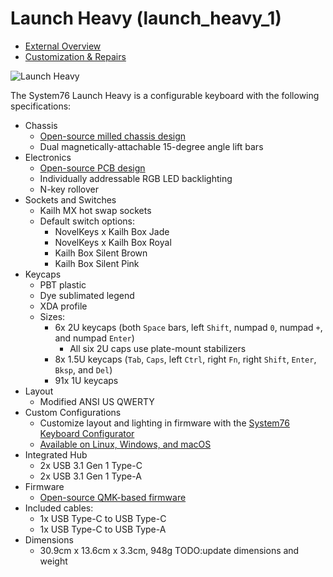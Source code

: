 # Launch Heavy (launch\_heavy\_1)

- [External Overview](./external-overview.md)
- [Customization & Repairs](./repairs.md)

![Launch Heavy](./img/launch-heavy.webp)

The System76 Launch Heavy is a configurable keyboard with the following specifications:

- Chassis
  - [Open-source milled chassis design](https://github.com/system76/launch/tree/master/chassis/launch-heavy)
  - Dual magnetically-attachable 15-degree angle lift bars
- Electronics
  - [Open-source PCB design](https://github.com/system76/launch/tree/master/pcb-heavy)
  - Individually addressable RGB LED backlighting
  - N-key rollover
- Sockets and Switches
  - Kailh MX hot swap sockets
  - Default switch options:
    - NovelKeys x Kailh Box Jade
    - NovelKeys x Kailh Box Royal
    - Kailh Box Silent Brown
    - Kailh Box Silent Pink
- Keycaps
  - PBT plastic
  - Dye sublimated legend
  - XDA profile
  - Sizes:
    - 6x 2U keycaps (both `Space` bars, left `Shift`, numpad `0`, numpad `+`, and numpad `Enter`)
      - All six 2U caps use plate-mount stabilizers
    - 8x 1.5U keycaps (`Tab`, `Caps`, left `Ctrl`, right `Fn`, right `Shift`, `Enter`, `Bksp`, and `Del`)
    - 91x 1U keycaps
- Layout
  - Modified ANSI US QWERTY
- Custom Configurations
  - Customize layout and lighting in firmware with the [System76 Keyboard Configurator](https://github.com/pop-os/keyboard-configurator)
  - [Available on Linux, Windows, and macOS](https://system76.com/accessories/launch/download)
- Integrated Hub
  - 2x USB 3.1 Gen 1 Type-C
  - 2x USB 3.1 Gen 1 Type-A
- Firmware
  - [Open-source QMK-based firmware](https://github.com/system76/qmk_firmware/tree/master/keyboards/system76/launch_heavy_1/)
- Included cables:
  - 1x USB Type-C to USB Type-C
  - 1x USB Type-C to USB Type-A
- Dimensions
  - 30.9cm x 13.6cm x 3.3cm, 948g TODO:update dimensions and weight
